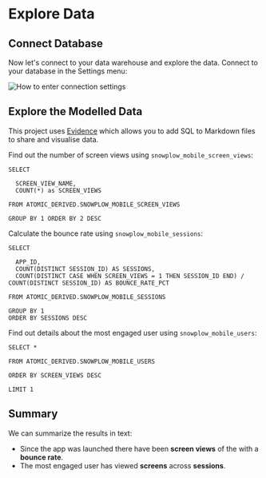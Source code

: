 <script>
  import Code from '$lib/Code.svelte';
  import Footer from '$lib/Footer.svelte';
</script>

# Explore Data

## Connect Database

Now let's connect to your data warehouse and explore the data. Connect to your database in the Settings menu:

![How to enter connection settings](/connect-snowflake.gif)

## Explore the Modelled Data

This project uses [Evidence](https://evidence.dev) which allows you to add SQL to Markdown files to share and visualise data.

Find out the number of screen views using `snowplow_mobile_screen_views`:

```views
SELECT

  SCREEN_VIEW_NAME,
  COUNT(*) as SCREEN_VIEWS

FROM ATOMIC_DERIVED.SNOWPLOW_MOBILE_SCREEN_VIEWS

GROUP BY 1 ORDER BY 2 DESC
```

Calculate the bounce rate using `snowplow_mobile_sessions`:

```bounce_rate
SELECT

  APP_ID,
  COUNT(DISTINCT SESSION_ID) AS SESSIONS,
  COUNT(DISTINCT CASE WHEN SCREEN_VIEWS = 1 THEN SESSION_ID END) / COUNT(DISTINCT SESSION_ID) AS BOUNCE_RATE_PCT

FROM ATOMIC_DERIVED.SNOWPLOW_MOBILE_SESSIONS

GROUP BY 1
ORDER BY SESSIONS DESC
```

Find out details about the most engaged user using `snowplow_mobile_users`:

```engagement
SELECT *

FROM ATOMIC_DERIVED.SNOWPLOW_MOBILE_USERS

ORDER BY SCREEN_VIEWS DESC

LIMIT 1
```

## Summary
We can summarize the results in text:

- Since the app was launched there have been **<Value data={views} column=screen_views/> screen views** of the **<Value data={views} column=screen_view_name/>** with a **<Value data={bounce_rate} column=bounce_rate_pct/> bounce rate**. 
- The most engaged user has viewed **<Value data={engagement} column=screen_views/> screens** across **<Value data={engagement} column=sessions/> sessions**.



<Footer prev="1._import_and_model_data" next="3._visualisation"/>